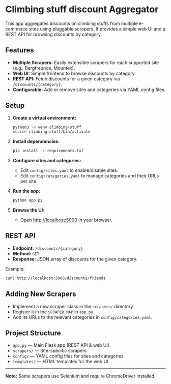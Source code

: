 # Climbing stuff discount Aggregator

This app aggregates discounts on climbing stuffs from multiple e-commerce sites using pluggable scrapers. It provides a simple web UI and a REST API for browsing discounts by category.

## Features

- **Multiple Scrapers:** Easily extensible scrapers for each supported site (e.g., Bergfreunde, Mountex).
- **Web UI:** Simple frontend to browse discounts by category.
- **REST API:** Fetch discounts for a given category via `/discounts/{category}`.
- **Configurable:** Add or remove sites and categories via YAML config files.

## Setup

1. **Create a virtual environment:**
   ```bash
   python3 -m venv climbing-stuff
   source climbing-stuff/bin/activate

2. **Install dependencies:**
   ```bash
   pip install -r requirements.txt
   ```

3. **Configure sites and categories:**
   - Edit `config/sites.yaml` to enable/disable sites.
   - Edit `config/categories.yaml` to manage categories and their URLs per site.

4. **Run the app:**
   ```bash
   python app.py
   ```

5. **Browse the UI:**
   - Open [http://localhost:5000](http://localhost:5000) in your browser.

## REST API

- **Endpoint:** `/discounts/{category}`
- **Method:** `GET`
- **Response:** JSON array of discounts for the given category.

Example:
```bash
curl http://localhost:5000/discounts/friends
```

## Adding New Scrapers

- Implement a new scraper class in the `scrapers/` directory.
- Register it in the `SCRAPER_MAP` in `app.py`.
- Add its URLs to the relevant categories in `config/categories.yaml`.

## Project Structure

- `app.py` — Main Flask app (REST API & web UI)
- `scrapers/` — Site-specific scrapers
- `config/` — YAML config files for sites and categories
- `templates/` — HTML templates for the web UI

---

**Note:** Some scrapers use Selenium and require ChromeDriver installed.
